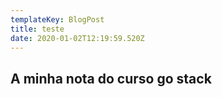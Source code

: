 ```yaml
---
templateKey: BlogPost
title: teste
date: 2020-01-02T12:19:59.520Z
---
```


## A minha nota do curso go stack
